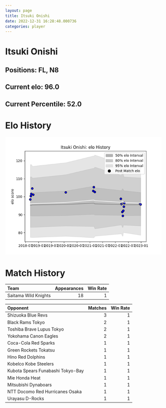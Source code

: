 ```yaml
---  
layout: page  
title: Itsuki Onishi  
date: 2022-12-31 16:28:48.000736  
categories: player  
---
```

# Itsuki Onishi

## Positions: FL, N8

## Current elo: 96.0

## Current Percentile: 52.0

# Elo History


![elo history](history_ItsukiOnishi.png)
# Match History


| Team                 |   Appearances |   Win Rate |
|:---------------------|--------------:|-----------:|
| Saitama Wild Knights |            18 |          1 |

| Opponent                          |   Matches |   Win Rate |
|:----------------------------------|----------:|-----------:|
| Shizuoka Blue Revs                |         3 |          1 |
| Black Rams Tokyo                  |         2 |          1 |
| Toshiba Brave Lupus Tokyo         |         2 |          1 |
| Yokohama Canon Eagles             |         2 |          1 |
| Coca-Cola Red Sparks              |         1 |          1 |
| Green Rockets Tokatsu             |         1 |          1 |
| Hino Red Dolphins                 |         1 |          1 |
| Kobelco Kobe Steelers             |         1 |          1 |
| Kubota Spears Funabashi Tokyo-Bay |         1 |          1 |
| Mie Honda Heat                    |         1 |          1 |
| Mitsubishi Dynaboars              |         1 |          1 |
| NTT Docomo Red Hurricanes Osaka   |         1 |          1 |
| Urayasu D-Rocks                   |         1 |          1 |